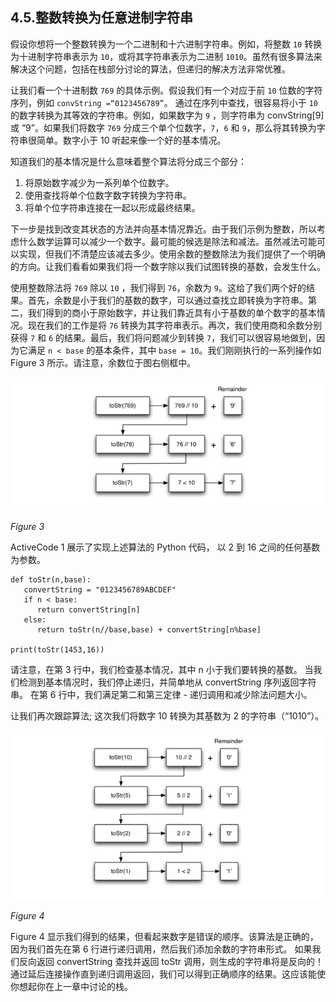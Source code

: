 ## 4.5.整数转换为任意进制字符串

假设你想将一个整数转换为一个二进制和十六进制字符串。例如，将整数 `10` 转换为十进制字符串表示为 `10`，或将其字符串表示为二进制 `1010`。虽然有很多算法来解决这个问题，包括在栈部分讨论的算法，但递归的解决方法非常优雅。

让我们看一个十进制数 `769` 的具体示例。假设我们有一个对应于前 `10` 位数的字符序列，例如 `convString =“0123456789”`。 通过在序列中查找，很容易将小于 `10` 的数字转换为其等效的字符串。例如，如果数字为 `9` ，则字符串为 convString[9] 或 “9”。如果我们将数字 `769` 分成三个单个位数字，`7`，`6` 和 `9`，那么将其转换为字符串很简单。数字小于 10 听起来像一个好的基本情况。

知道我们的基本情况是什么意味着整个算法将分成三个部分：

1. 将原始数字减少为一系列单个位数字。
2. 使用查找将单个位数字数字转换为字符串。
3. 将单个位字符串连接在一起以形成最终结果。

下一步是找到改变其状态的方法并向基本情况靠近。由于我们示例为整数，所以考虑什么数学运算可以减少一个数字。最可能的候选是除法和减法。虽然减法可能可以实现，但我们不清楚应该减去多少。使用余数的整数除法为我们提供了一个明确的方向。让我们看看如果我们将一个数字除以我们试图转换的基数，会发生什么。

使用整数除法将 `769` 除以 `10` ，我们得到 `76`，余数为 `9`。这给了我们两个好的结果。首先，余数是小于我们的基数的数字，可以通过查找立即转换为字符串。第二，我们得到的商小于原始数字，并让我们靠近具有小于基数的单个数字的基本情况。现在我们的工作是将 `76` 转换为其字符串表示。再次，我们使用商和余数分别获得 `7` 和 `6` 的结果。最后，我们将问题减少到转换 `7`，我们可以很容易地做到，因为它满足 `n < base` 的基本条件，其中 `base = 10`。我们刚刚执行的一系列操作如 Figure 3 所示。请注意，余数位于图右侧框中。

![4.5.整数转换为任意进制字符串.figure3](assets/4.5.%E6%95%B4%E6%95%B0%E8%BD%AC%E6%8D%A2%E4%B8%BA%E4%BB%BB%E6%84%8F%E8%BF%9B%E5%88%B6%E5%AD%97%E7%AC%A6%E4%B8%B2.figure3.png)


*Figure 3*

ActiveCode 1 展示了实现上述算法的 Python 代码， 以 2 到 16 之间的任何基数为参数。

````
def toStr(n,base):
   convertString = "0123456789ABCDEF"
   if n < base:
      return convertString[n]
   else:
      return toStr(n//base,base) + convertString[n%base]

print(toStr(1453,16))
````

请注意，在第 3 行中，我们检查基本情况，其中 n 小于我们要转换的基数。 当我们检测到基本情况时，我们停止递归，并简单地从 convertString 序列返回字符串。 在第 6 行中，我们满足第二和第三定律 - 递归调用和减少除法问题大小。

让我们再次跟踪算法; 这次我们将数字 10 转换为其基数为 2 的字符串（“1010”）。

![4.5.整数转换为任意进制字符串.figure4](assets/4.5.%E6%95%B4%E6%95%B0%E8%BD%AC%E6%8D%A2%E4%B8%BA%E4%BB%BB%E6%84%8F%E8%BF%9B%E5%88%B6%E5%AD%97%E7%AC%A6%E4%B8%B2.figure4.png)


*Figure 4*

Figure 4 显示我们得到的结果，但看起来数字是错误的顺序。该算法是正确的，因为我们首先在第 6 行进行递归调用，然后我们添加余数的字符串形式。 如果我们反向返回 convertString 查找并返回 toStr 调用，则生成的字符串将是反向的！通过延后连接操作直到递归调用返回，我们可以得到正确顺序的结果。这应该能使你想起你在上一章中讨论的栈。





